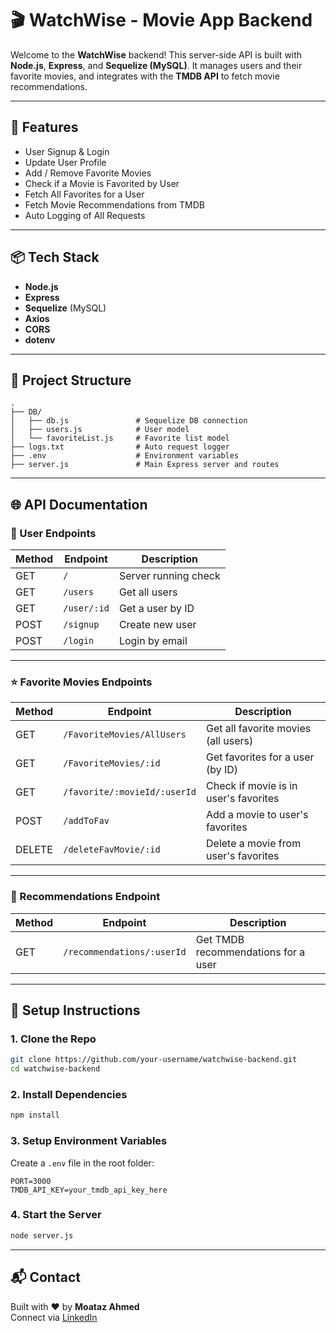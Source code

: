 # 🎬 WatchWise - Movie App Backend

Welcome to the **WatchWise** backend! This server-side API is built with **Node.js**, **Express**, and **Sequelize (MySQL)**. It manages users and their favorite movies, and integrates with the **TMDB API** to fetch movie recommendations.

---

## 🚀 Features

- User Signup & Login
- Update User Profile
- Add / Remove Favorite Movies
- Check if a Movie is Favorited by User
- Fetch All Favorites for a User
- Fetch Movie Recommendations from TMDB
- Auto Logging of All Requests

---

## 📦 Tech Stack

- **Node.js**
- **Express**
- **Sequelize** (MySQL)
- **Axios**
- **CORS**
- **dotenv**

---

## 📁 Project Structure

```
.
├── DB/
│   ├── db.js               # Sequelize DB connection
│   ├── users.js            # User model
│   └── favoriteList.js     # Favorite list model
├── logs.txt                # Auto request logger
├── .env                    # Environment variables
├── server.js               # Main Express server and routes
```

---

## 🌐 API Documentation

### 🔐 User Endpoints

| Method | Endpoint           | Description               |
|--------|--------------------|---------------------------|
| GET    | `/`                | Server running check      |
| GET    | `/users`           | Get all users             |
| GET    | `/user/:id`        | Get a user by ID          |
| POST   | `/signup`          | Create new user           |
| POST   | `/login`           | Login by email            |

---

### ⭐ Favorite Movies Endpoints

| Method | Endpoint                           | Description                              |
|--------|------------------------------------|------------------------------------------|
| GET    | `/FavoriteMovies/AllUsers`         | Get all favorite movies (all users)      |
| GET    | `/FavoriteMovies/:id`              | Get favorites for a user (by ID)         |
| GET    | `/favorite/:movieId/:userId`       | Check if movie is in user's favorites    |
| POST   | `/addToFav`                        | Add a movie to user's favorites          |
| DELETE | `/deleteFavMovie/:id`              | Delete a movie from user's favorites     |

---

### 🎯 Recommendations Endpoint

| Method | Endpoint                    | Description                            |
|--------|-----------------------------|----------------------------------------|
| GET    | `/recommendations/:userId`  | Get TMDB recommendations for a user    |

---

## 🔧 Setup Instructions

### 1. Clone the Repo

```bash
git clone https://github.com/your-username/watchwise-backend.git
cd watchwise-backend
```

### 2. Install Dependencies

```bash
npm install
```

### 3. Setup Environment Variables

Create a `.env` file in the root folder:

```
PORT=3000
TMDB_API_KEY=your_tmdb_api_key_here
```

### 4. Start the Server

```bash
node server.js
```

---

## 📬 Contact

Built with ❤️ by **Moataz Ahmed**  
Connect via [LinkedIn](https://www.linkedin.com/in/moataz-ahmed-b02438255/)

